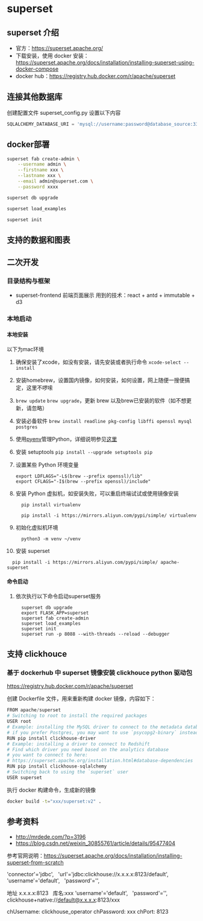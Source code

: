 # superset

## superset 介绍

* 官方：<https://superset.apache.org/>
* 下载安装，使用 docker 安装： <https://superset.apache.org/docs/installation/installing-superset-using-docker-compose>
* docker hub：<https://registry.hub.docker.com/r/apache/superset>

## 连接其他数据库

创建配置文件 superset_config.py 设置以下内容

```py
SQLALCHEMY_DATABASE_URI = 'mysql://username:password@database_source:3306/dabtabase'
```

## docker部署

```bash
superset fab create-admin \
    --username admin \
    --firstname xxx \
    --lastname xxx \
    --email admin@superset.com \
    --password xxxx

superset db upgrade

superset load_examples

superset init
```

## 支持的数据和图表

## 二次开发

### 目录结构与框架

* superset-frontend 前端页面展示
  用到的技术：react + antd + immutable + d3

### 本地启动

#### 本地安装

以下为mac环境

1. 确保安装了xcode，如没有安装，请先安装或者执行命令 ```xcode-select --install```
2. 安装homebrew，设置国内镜像，如何安装，如何设置，网上随便一搜便搞定，这里不啰嗦
3. ```brew update``` ```brew upgrade```，更新 brew 以及brew已安装的软件（如不想更新，请忽略）
4. 安装必备软件 ```brew install readline pkg-config libffi openssl mysql postgres```
5. 使用[pyenv](https://github.com/pyenv/pyenv)管理Python，详细说明参见[这里](./python)
6. 安装 setuptools ```pip install --upgrade setuptools pip```
7. 设置某些 Python 环境变量

   ```shell
   export LDFLAGS="-L$(brew --prefix openssl)/lib"
   export CFLAGS="-I$(brew --prefix openssl)/include"
   ```

8. 安装 Python 虚拟机，如安装失败，可以重启终端试试或使用镜像安装

   ```shell
     pip install virtualenv
   ```

   ```shell
     pip install -i https://mirrors.aliyun.com/pypi/simple/ virtualenv
   ```

9. 初始化虚拟机环境

   ```shell
     python3 -m venv ~/venv
   ```

10. 安装 superset

   ```shell
     pip install -i https://mirrors.aliyun.com/pypi/simple/ apache-superset
   ```

#### 命令启动

1. 依次执行以下命令启动superset服务

   ```shell
     superset db upgrade
     export FLASK_APP=superset
     superset fab create-admin
     superset load_examples
     superset init
     superset run -p 8088 --with-threads --reload --debugger
   ```

## 支持 clickhouce

### 基于 dockerhub 中 superset 镜像安装 clickhouce python 驱动包

<https://registry.hub.docker.com/r/apache/superset>

创建 Dockerfile 文件，用来重新构建 docker 镜像，内容如下：

```py
FROM apache/superset
# Switching to root to install the required packages
USER root
# Example: installing the MySQL driver to connect to the metadata database
# if you prefer Postgres, you may want to use `psycopg2-binary` instead
RUN pip install clickhouse-driver
# Example: installing a driver to connect to Redshift
# Find which driver you need based on the analytics database
# you want to connect to here:
# https://superset.apache.org/installation.html#database-dependencies
RUN pip install clickhouse-sqlalchemy
# Switching back to using the `superset` user
USER superset
```

执行 docker 构建命令，生成新的镜像

```bash
docker build -t="xxx/superset:v2" .
```

## 参考资料

* <http://mrdede.com/?p=3196>
* <https://blog.csdn.net/weixin_30855761/article/details/95477404>

参考官网说明：<https://superset.apache.org/docs/installation/installing-superset-from-scratch>

'connector'='jdbc',
  'url'='jdbc:clickhouse://x.x.x.x:8123/default',
  'username'='default',
  'password'='',

地址 x.x.x.x:8123  
库名:xxx
'username'='default',
  'password'='',
clickhouse+native://default@x.x.x.x:8123/xxx

chUsername: clickhouse_operator
chPassword: xxx
chPort: 8123
